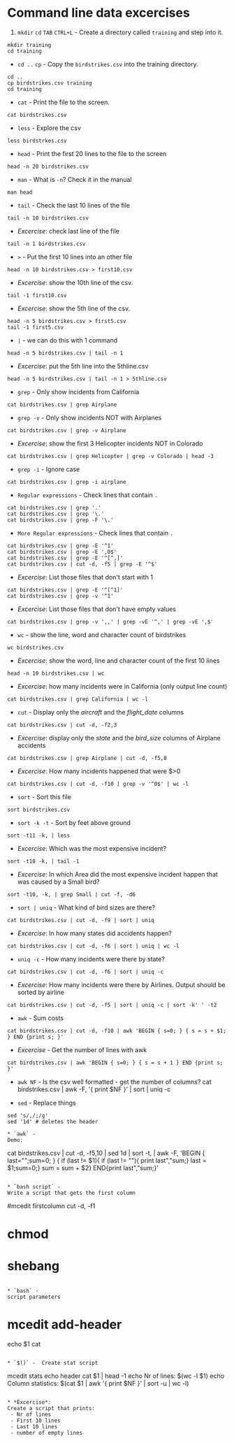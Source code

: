 # Command line data excercises

1. `mkdir` `cd` `TAB` `CTRL+L` -
Create a directory called `training` and step into it.
```
mkdir training
cd training
```

* `cd ..` `cp` -
Copy the `birdstrikes.csv` into the training directory.
```
cd ..
cp birdstrikes.csv training
cd training
```

* `cat` -
Print the file to the screen.
```
cat birdstrikes.csv
```

* `less` -
Explore the csv
```
less birdstrkes.csv
```

* `head` -
Print the first 20 lines to the file to the screen
```
head -n 20 birdstrikes.csv
```
* `man` -
What is `-n`? Check it in the manual
```
man head
```

* `tail` -
Check the last 10 lines of the file
```
tail -n 10 birdstrikes.csv
```

* *Excercise*:
check last line of the file
```
tail -n 1 birdstrikes.csv
```

* `>` -
Put the first 10 lines into an other file
```
head -n 10 birdstrikes.csv > first10.csv
```

* *Excercise*:
show the 10th line of the csv.
```
tail -1 first10.csv
```

* *Excercise*: show the 5th line of the csv.
```
head -n 5 birdstrikes.csv > first5.csv
tail -1 first5.csv
```

* `|` -
we can do this with 1 command
```
head -n 5 birdstrikes.csv | tail -n 1
```

* *Excercise*:
put the 5th line into the 5thline.csv
```
head -n 5 birdstrikes.csv | tail -n 1 > 5thline.csv
```

* `grep` -
Only show incidents from California
```
cat birdstrikes.csv | grep Airplane
```

* `grep -v` -
Only show incidents NOT with Airplanes
```
cat birdstrikes.csv | grep -v Airplane
```

* *Excercise*:
show the first 3 Helicopter incidents NOT in Colorado
```
cat birdstrikes.csv | grep Helicopter | grep -v Colorado | head -3
```

* `grep -i` -
Ignore case
```
cat birdstrikes.csv | grep -i airplane
```

* `Regular expressions` -
Check lines that contain `.`
```
cat birdstrikes.csv | grep '.'
cat birdstrikes.csv | grep '\.'
cat birdstrikes.csv | grep -F '\.'
```

* `More Regular expressions` -
Check lines that contain `.`
```
cat birdstrikes.csv | grep -E '^1'
cat birdstrikes.csv | grep -E ',0$'
cat birdstrikes.csv | grep -E '^[^,]'
cat birdstrikes.csv | cut -d, -f5 | grep -E '^$'
```

* *Excercise*: List those files that don't start with 1
```
cat birdstrikes.csv | grep -E '^[^1]'
cat birdstrikes.csv | grep -v '^1'
```

* *Excercise*: List those files that don't have empty values
```
cat birdstrikes.csv | grep -v ',,' | grep -vE '^,' | grep -vE ',$'
```


* `wc` -
show the line, word and character count of birdstrikes
```
wc birdstrikes.csv
```

* *Excercise*:
show the word, line and character count of the first 10 lines
```
head -n 10 birdstrikes.csv | wc
```

* *Excercise*:
how many incidents were in California (only output line count)
```
cat birdstrikes.csv | grep California | wc -l
```

* `cut` -
Display only the *aircraft* and the *flight_date* columns
```
cat birdstrikes.csv | cut -d, -f2,3
```

* *Excercise*:
display only the *state* and the *bird_size* columns of Airplane accidents
```
cat birdstrikes.csv | grep Airplane | cut -d, -f5,8
```

* *Excercise*:
How many incidents happened that were $>0
```
cat birdstrikes.csv | cut -d, -f10 | grep -v '^0$' | wc -l
```

* `sort` -
Sort this file
```
sort birdstrikes.csv
```

* `sort -k -t` -
Sort by feet above ground
```
sort -t11 -k, | less
```

* *Excercise*:
Which was the most expensive incident?
```
sort -t10 -k, | tail -1
```

* *Excercise*:
In which Area did the most expensive incident happen that was caused by a Small bird?
```
sort -t10, -k, | grep Small | cut -f, -d6
```

* `sort | uniq` -
What kind of bird sizes are there?
```
cat birdstrikes.csv | cut -d, -f9 | sort | uniq
```

* *Excercise*:
In how many states did accidents happen?
```
cat birdstrikes.csv | cut -d, -f6 | sort | uniq | wc -l
```

* `uniq -c` -
How many incidents were there by state?
```
cat birdstrikes.csv | cut -d, -f6 | sort | uniq -c
```

* *Excercise*:
How many incidents were there by Airlines. Output should be sorted by airline
```
cat birdstrikes.csv | cut -d, -f5 | sort | uniq -c | sort -k' ' -t2
```

* `awk` -
Sum costs
```
cat birdstrikes.csv | cut -d, -f10 | awk 'BEGIN { s=0; } { s = s + $1; } END {print s; }'
```

* *Excercise* -
Get the number of lines with awk
```
cat birdstrikes.csv | awk 'BEGIN { s=0; } { s = s + 1 } END {print s; }'
```

* `awk NF` -
Is the csv well formatted - get the number of columns?
cat birdstrikes.csv | awk -F, '{ print $NF }' | sort | uniq -c

* `sed` -
Replace things
```
sed 's/,/;/g'
sed '1d' # deletes the header

* `awk` -
Demo:
```
cat birdstrikes.csv | cut -d, -f5,10 | sed 1d | sort -t, | awk -F, 'BEGIN { last="";sum=0; } { if (last != $1){ if (last != ""){ print last","sum;} last = $1;sum=0;} sum = sum + $2} END{print last","sum;}'
```

* `bash script` -
Write a script that gets the first column
```
#mcedit firstcolumn
cut -d, -f1
# chmod
# shebang
```

* `bash` -
script parameters
```
# mcedit add-header
echo $1
cat
```

* `$()` -  Create stat script
```
mcedit stats
echo header
cat $1 | head -1
echo Nr of lines: $(wc -l $1)
echo Column statistics: $(cat $1 | awk '{ print $NF }' | sort -u | wc -l)
```

* *Excercise*:
Create a script that prints:
 - Nr of lines
 - First 10 lines
 - Last 10 lines
 - number of empty lines
